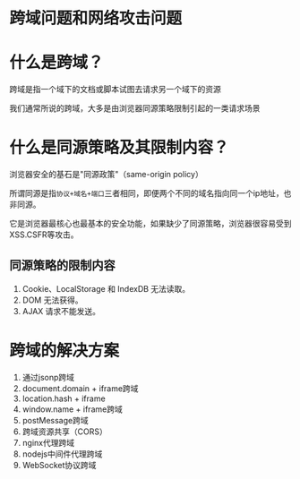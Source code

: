跨域问题和网络攻击问题
======


# 什么是跨域？
跨域是指一个域下的文档或脚本试图去请求另一个域下的资源


我们通常所说的跨域，大多是由浏览器同源策略限制引起的一类请求场景

# 什么是同源策略及其限制内容？


浏览器安全的基石是"同源政策"（same-origin policy）


所谓同源是指`协议+域名+端口`三者相同，即便两个不同的域名指向同一个ip地址，也非同源。


它是浏览器最核心也最基本的安全功能，如果缺少了同源策略，浏览器很容易受到XSS.CSFR等攻击。

## 同源策略的限制内容
1. Cookie、LocalStorage 和 IndexDB 无法读取。
2. DOM 无法获得。
3. AJAX 请求不能发送。


# 跨域的解决方案

1. 通过jsonp跨域
2. document.domain + iframe跨域
3. location.hash + iframe
4. window.name + iframe跨域
5. postMessage跨域
6. 跨域资源共享（CORS）
7. nginx代理跨域
8. nodejs中间件代理跨域
9. WebSocket协议跨域